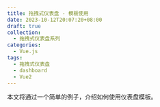 ```yaml
---
title: 拖拽式仪表盘 - 模板使用
date: 2023-10-12T20:07:20+08:00
draft: true
collection:
  - 拖拽式仪表盘系列
categories: 
  - Vue.js
tags: 
  - 拖拽式仪表盘
  - dashboard
  - Vue2
---
```


本文将通过一个简单的例子，介绍如何使用仪表盘模板。

<!--more-->
